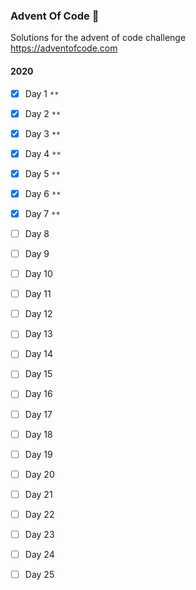 ### Advent Of Code &#x1F384;

Solutions for the advent of code challenge  
https://adventofcode.com


#### 2020

- [x] Day 1 `**`
- [x] Day 2 `**` 
- [x] Day 3 `**` 
- [x] Day 4 `**`
- [x] Day 5 `**`
- [x] Day 6 `**` 
- [x] Day 7 `**` 
- [ ] Day 8 
- [ ] Day 9 
- [ ] Day 10 
- [ ] Day 11
- [ ] Day 12 
- [ ] Day 13
- [ ] Day 14
- [ ] Day 15
- [ ] Day 16
- [ ] Day 17
- [ ] Day 18
- [ ] Day 19
- [ ] Day 20
- [ ] Day 21
- [ ] Day 22
- [ ] Day 23
- [ ] Day 24
- [ ] Day 25
 
